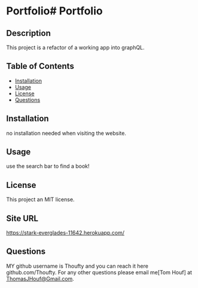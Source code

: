 # Portfolio# Portfolio

  ## Description
  
  This project is a refactor of a working app into graphQL.
  
  ## Table of Contents
  
  - [Installation](#installation)
  - [Usage](#usage)
  - [License](#license)
  - [Questions](#questions)
  
  ## Installation
  
  no installation needed when visiting the website.
  
  ## Usage
  
  use the search bar to find a book!
  
 
  ## License
  
 This project an MIT license.
  
  ## Site URL
  
  https://stark-everglades-11642.herokuapp.com/
  
  ## Questions
  
  MY github username is Thoufty and you can reach it here github.com/Thoufty. For any other questions please email me[Tom Houf] at ThomasJHouf@Gmail.com.
